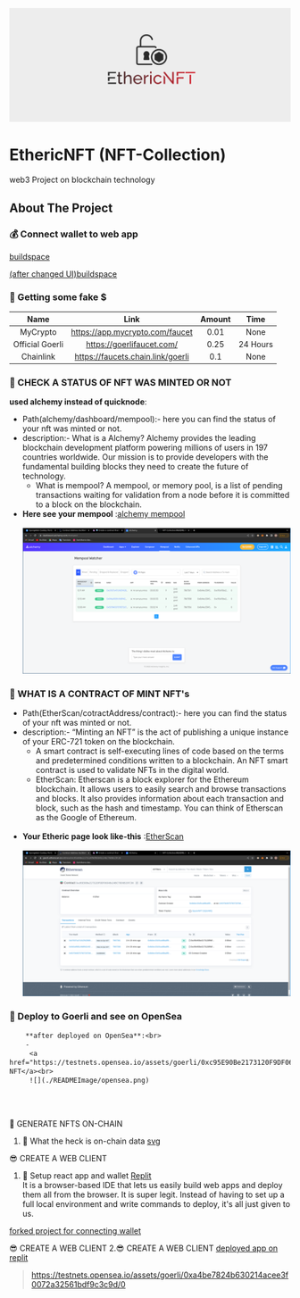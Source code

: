 ![](/Images/EthericNFT.png)
# EthericNFT (NFT-Collection)
web3 Project on blockchain technology 


## About The Project
### 💰 Connect wallet to web app

 <a href="https://buildspace.so/p/mint-nft-collection/lessons/get-local-environment-running" target="_blank">buildspace</a> 
 
  <a href="https://buildspace.so/p/mint-nft-collection/lessons/what-is-onchain-data" target="_blank">(after changed UI)buildspace</a>
  
  
  <h3> 🤑 Getting some fake $ </h3>
  
  
| Name               | Link                                       | Amount    | Time     |
|       :----:       |                   :----:                   |   :----:  |  :----:  |
| MyCrypto           |<a>	https://app.mycrypto.com/faucet </a>    | 	0.01     | None     |
| Official Goerli    | <a>	https://goerlifaucet.com/</a>          | 0.25      | 24 Hours |
| Chainlink          | <a>	https://faucets.chain.link/goerli</a>  |	0.1       |  	None   |


 
 
 
### 🦊  CHECK A STATUS OF NFT WAS MINTED OR NOT   
 **used alchemy instead of quicknode**:<br>
 - Path(alchemy/dashboard/mempool):- here you can find the status of your nft was minted or not.
 - description:- What is a Alchemy? Alchemy provides the leading blockchain development platform powering millions of users in 197 countries worldwide. Our mission is to provide developers with the fundamental building blocks they need to create the future of technology.  
   - What is mempool? A mempool, or memory pool, is a list of pending transactions waiting for validation from a node before it is committed to a block on the blockchain.<br>
- **Here see your mempool** :<a href="https://dashboard.alchemy.com/mempool">alchemy mempool</a><br><br>
![](./READMEImage/Mempool%20alchemy.png)


### 💎 WHAT IS A CONTRACT OF MINT NFT's
- Path(EtherScan/cotractAddress/contract):- here you can find the status of your nft was minted or not.
- description:- “Minting an NFT” is the act of publishing a unique instance of your ERC-721 token on the blockchain.
  - A smart contract is self-executing lines of code based on the terms and predetermined conditions written to a         blockchain. An NFT smart contract is used to validate NFTs in the digital world.    
  - EtherScan: Etherscan is a block explorer for the Ethereum blockchain. It allows users to easily search and browse transactions and blocks. It also provides information about each transaction and block, such as the hash and timestamp. You can think of Etherscan as the Google of Ethereum.<br><br> 
- **Your Etheric page look like-this** :<a href="https://goerli.etherscan.io/address/0xf560454704ddebd3581f76cbbae7049a42917d5b#code">EtherScan</a><br><br>
         ![](./READMEImage/etherscan.png)
         
         
### 🎉 Deploy to Goerli and see on OpenSea
        **after deployed on OpenSea**:<br>
        - 
         <a href="https://testnets.opensea.io/assets/goerli/0xc95E90Be2173120F9DF0604Bc24BC79D6B15FC38/0">OpenSea NFT</a><br>
         ![](./READMEImage/opensea.png)
<br>
<br>


👑 GENERATE NFTS ON-CHAIN
1. 🎨 What the heck is on-chain data
 <a href="https://developer.mozilla.org/en-US/docs/Web/SVG/Tutorial?utm_source=buildspace.so&utm_medium=buildspace_project">svg</a><br>
 
 
 
 😎 CREATE A WEB CLIENT
 1. 👾 Setup react app and wallet
    <a href="https://replit.com/">Replit</a><br>
    It is a browser-based IDE that lets us easily build web apps and deploy them all from the browser. It is super legit. Instead of having to set up a      full local environment and write commands to deploy, it's all just given to us.


 <a href="https://replit.com/@MitalSapkale/nft-starter-project-forked#src/App.jsx">forked project for connecting wallet</a><br>

 
😎 CREATE A WEB CLIENT
   2.😎 CREATE A WEB CLIENT
 <a href="https://nft-starter-project-forked.mitalsapkale.repl.co/">deployed app on replit</a><br>
 
 
 
 
 > https://testnets.opensea.io/assets/goerli/0xa4be7824b630214acee3f0072a32561bdf9c3c9d/0
 
 
